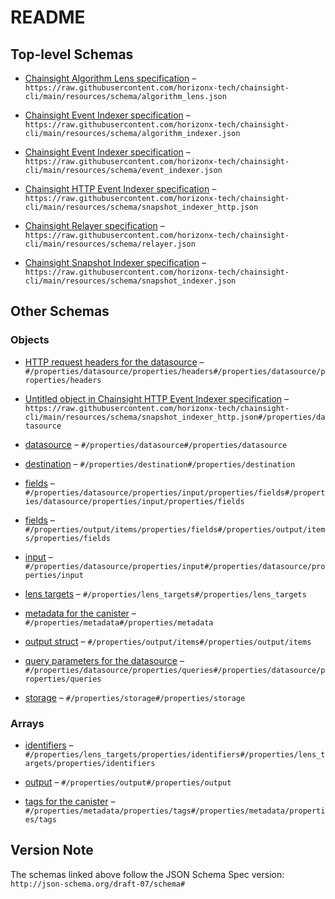 # README

## Top-level Schemas

*   [Chainsight Algorithm Lens specification](./algorithm_lens.md "Chainsight Algorithm Lens specification") – `https://raw.githubusercontent.com/horizonx-tech/chainsight-cli/main/resources/schema/algorithm_lens.json`

*   [Chainsight Event Indexer specification](./algorithm_indexer.md "Chainsight Algorithm Indexer specification") – `https://raw.githubusercontent.com/horizonx-tech/chainsight-cli/main/resources/schema/algorithm_indexer.json`

*   [Chainsight Event Indexer specification](./event_indexer.md "Chainsight Event Indexer specification") – `https://raw.githubusercontent.com/horizonx-tech/chainsight-cli/main/resources/schema/event_indexer.json`

*   [Chainsight HTTP Event Indexer specification](./snapshot_indexer_http.md "Chainsight HTTP Snapshot Indexer specification") – `https://raw.githubusercontent.com/horizonx-tech/chainsight-cli/main/resources/schema/snapshot_indexer_http.json`

*   [Chainsight Relayer specification](./relayer.md "Chainsight Relayer specification") – `https://raw.githubusercontent.com/horizonx-tech/chainsight-cli/main/resources/schema/relayer.json`

*   [Chainsight Snapshot Indexer specification](./snapshot_indexer.md "Chainsight Snapshot Indexer specification") – `https://raw.githubusercontent.com/horizonx-tech/chainsight-cli/main/resources/schema/snapshot_indexer.json`

## Other Schemas

### Objects

*   [HTTP request headers for the datasource](./snapshot_indexer_http-properties-datasource-properties-http-request-headers-for-the-datasource.md "HTTP request headers for the datasource") – `#/properties/datasource/properties/headers#/properties/datasource/properties/headers`

*   [Untitled object in Chainsight HTTP Event Indexer specification](./snapshot_indexer_http-properties-datasource.md) – `https://raw.githubusercontent.com/horizonx-tech/chainsight-cli/main/resources/schema/snapshot_indexer_http.json#/properties/datasource`

*   [datasource](./algorithm_indexer-properties-datasource.md) – `#/properties/datasource#/properties/datasource`

*   [destination](./relayer-properties-destination.md "destination evm network and contract for the data") – `#/properties/destination#/properties/destination`

*   [fields](./algorithm_indexer-properties-datasource-properties-input-properties-fields.md "field names and rust types of the struct") – `#/properties/datasource/properties/input/properties/fields#/properties/datasource/properties/input/properties/fields`

*   [fields](./algorithm_indexer-properties-output-output-struct-properties-fields.md "field names and rust types of the struct") – `#/properties/output/items/properties/fields#/properties/output/items/properties/fields`

*   [input](./algorithm_indexer-properties-datasource-properties-input.md "struct retrived from the source canister") – `#/properties/datasource/properties/input#/properties/datasource/properties/input`

*   [lens targets](./relayer-properties-lens-targets.md "targets for the lens") – `#/properties/lens_targets#/properties/lens_targets`

*   [metadata for the canister](./algorithm_indexer-properties-metadata-for-the-canister.md) – `#/properties/metadata#/properties/metadata`

*   [output struct](./algorithm_indexer-properties-output-output-struct.md) – `#/properties/output/items#/properties/output/items`

*   [query parameters for the datasource](./snapshot_indexer_http-properties-datasource-properties-query-parameters-for-the-datasource.md "query parameter names and values for the datasource") – `#/properties/datasource/properties/queries#/properties/datasource/properties/queries`

*   [storage](./snapshot_indexer-properties-storage.md "storage properties for the canister") – `#/properties/storage#/properties/storage`

### Arrays

*   [identifiers](./relayer-properties-lens-targets-properties-identifiers.md "canister ids of the lens targets") – `#/properties/lens_targets/properties/identifiers#/properties/lens_targets/properties/identifiers`

*   [output](./algorithm_indexer-properties-output.md "array of output struct name and fields") – `#/properties/output#/properties/output`

*   [tags for the canister](./algorithm_indexer-properties-metadata-for-the-canister-properties-tags-for-the-canister.md "Can be used to filter canisters in the UI") – `#/properties/metadata/properties/tags#/properties/metadata/properties/tags`

## Version Note

The schemas linked above follow the JSON Schema Spec version: `http://json-schema.org/draft-07/schema#`
